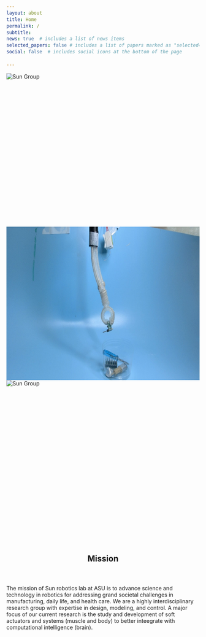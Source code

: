 ```yaml
---
layout: about
title: Home
permalink: /
subtitle:
news: true  # includes a list of news items
selected_papers: false # includes a list of papers marked as "selected={true}"
social: false  # includes social icons at the bottom of the page

---
```

<div class="single-item  center" > 
    <div class="slid_img"><img src="assets/img/conical_TCAs_16x9.gif" alt="Sun Group" class="img-fluid rounded"  style="height:25rem; display:block; margin:auto;"> </div>
    <div class="slid_img"><img src="assets/img/soft_arm.png" alt="Sun Group" class="img-fluid rounded"  style="height:25rem;display:block; margin:auto;"></div>
    <div class="slid_img"><img src="assets/img/1.jpg" alt="Sun Group" class="img-fluid rounded" style="height:25rem;display:block; margin:auto;"></div>
 
</div>
		

<header class="post-header">
    <h2 class="post-title" style="text-align:center;padding-top:1.5rem">
    Mission
    </h2>
</header>            

The mission of Sun robotics lab at ASU is to advance science and technology in robotics for addressing grand societal challenges in manufacturing, daily life, and health care. We are a highly interdisciplinary research group with expertise in design, modeling, and control. A major focus of our current research is the study and development of soft actuators and systems (muscle and body) to better inteegrate with computational intelligence (brain). 

